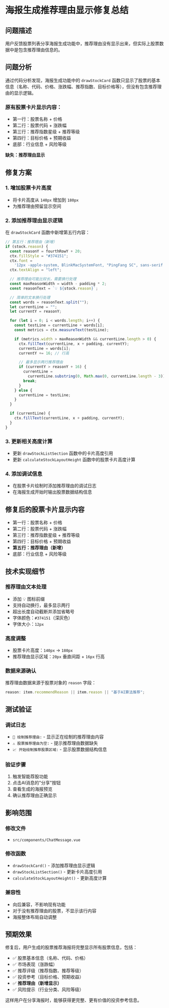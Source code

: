 # 海报生成推荐理由显示修复总结

## 问题描述

用户反馈股票列表分享海报生成功能中，推荐理由没有显示出来，但实际上股票数据中是包含推荐理由信息的。

## 问题分析

通过代码分析发现，海报生成功能中的 `drawStockCard` 函数只显示了股票的基本信息（名称、代码、价格、涨跌幅、推荐指数、目标价格等），但没有包含推荐理由的显示逻辑。

### 原有股票卡片显示内容：

- 第一行：股票名称 + 价格
- 第二行：股票代码 + 涨跌幅
- 第三行：推荐指数星级 + 推荐等级
- 第四行：目标价格 + 预期收益
- 底部：行业信息 + 风险等级

**缺失：推荐理由显示**

## 修复方案

### 1. 增加股票卡片高度

- 将卡片高度从 `140px` 增加到 `180px`
- 为推荐理由预留显示空间

### 2. 添加推荐理由显示逻辑

在 `drawStockCard` 函数中新增第五行内容：

```javascript
// 第五行：推荐理由（新增）
if (stock.reason) {
  const reasonY = fourthRowY + 20;
  ctx.fillStyle = "#374151";
  ctx.font =
    '12px -apple-system, BlinkMacSystemFont, "PingFang SC", sans-serif';
  ctx.textAlign = "left";

  // 推荐理由可能比较长，需要换行处理
  const maxReasonWidth = width - padding * 2;
  const reasonText = `💡 ${stock.reason}`;

  // 简单的文本换行处理
  const words = reasonText.split("");
  let currentLine = "";
  let currentY = reasonY;

  for (let i = 0; i < words.length; i++) {
    const testLine = currentLine + words[i];
    const metrics = ctx.measureText(testLine);

    if (metrics.width > maxReasonWidth && currentLine.length > 0) {
      ctx.fillText(currentLine, x + padding, currentY);
      currentLine = words[i];
      currentY += 16; // 行高

      // 最多显示两行推荐理由
      if (currentY > reasonY + 16) {
        currentLine =
          currentLine.substring(0, Math.max(0, currentLine.length - 3)) + "...";
        break;
      }
    } else {
      currentLine = testLine;
    }
  }

  if (currentLine) {
    ctx.fillText(currentLine, x + padding, currentY);
  }
}
```

### 3. 更新相关高度计算

- 更新 `drawStockListSection` 函数中的卡片高度引用
- 更新 `calculateStockLayoutHeight` 函数中的股票卡片高度计算

### 4. 添加调试信息

- 在股票卡片绘制时添加推荐理由的调试日志
- 在海报生成开始时输出股票数据结构信息

## 修复后的股票卡片显示内容

- 第一行：股票名称 + 价格
- 第二行：股票代码 + 涨跌幅
- 第三行：推荐指数星级 + 推荐等级
- 第四行：目标价格 + 预期收益
- **第五行：推荐理由（新增）**
- 底部：行业信息 + 风险等级

## 技术实现细节

### 推荐理由文本处理

- 添加 💡 图标前缀
- 支持自动换行，最多显示两行
- 超出长度自动截断并添加省略号
- 字体颜色：`#374151`（深灰色）
- 字体大小：`12px`

### 高度调整

- 股票卡片高度：`140px` → `180px`
- 推荐理由显示区域：`20px` 垂直间距 + `16px` 行高

### 数据来源确认

推荐理由数据来源于股票对象的 `reason` 字段：

```javascript
reason: item.recommendReason || item.reason || "基于AI算法推荐";
```

## 测试验证

### 调试日志

- `🎨 绘制推荐理由:` - 显示正在绘制的推荐理由内容
- `⚠️ 股票推荐理由为空:` - 提示推荐理由数据缺失
- `📈 开始绘制推荐股票区域:` - 显示股票数据结构信息

### 验证步骤

1. 触发智能荐股功能
2. 点击AI消息的"分享"按钮
3. 查看生成的海报预览
4. 确认推荐理由正确显示

## 影响范围

### 修改文件

- `src/components/ChatMessage.vue`

### 修改函数

- `drawStockCard()` - 添加推荐理由显示逻辑
- `drawStockListSection()` - 更新卡片高度引用
- `calculateStockLayoutHeight()` - 更新高度计算

### 兼容性

- 向后兼容，不影响现有功能
- 对于没有推荐理由的股票，不显示该行内容
- 海报整体布局自动调整

## 预期效果

修复后，用户生成的股票推荐海报将完整显示所有股票信息，包括：

- ✅ 股票基本信息（名称、代码、价格）
- ✅ 市场表现（涨跌幅）
- ✅ 推荐评级（推荐指数、推荐等级）
- ✅ 投资参考（目标价格、预期收益）
- ✅ **推荐理由（新增显示）**
- ✅ 风险提示（行业分类、风险等级）

这样用户在分享海报时，能够获得更完整、更有价值的投资参考信息。
